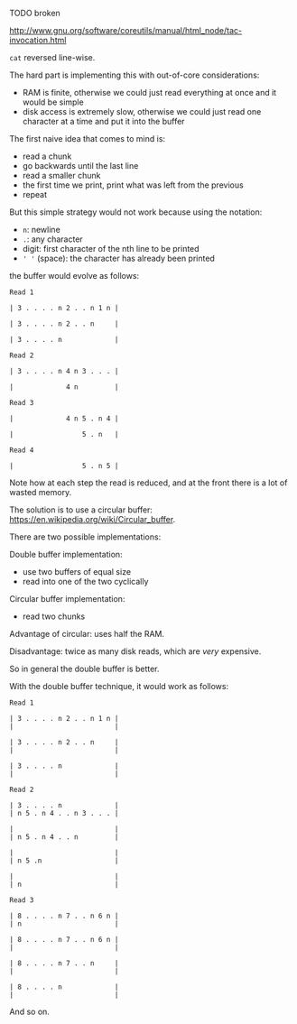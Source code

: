 TODO broken

<http://www.gnu.org/software/coreutils/manual/html_node/tac-invocation.html>

`cat` reversed line-wise.

The hard part is implementing this with out-of-core considerations:

- RAM is finite, otherwise we could just read everything at once and it would be simple
- disk access is extremely slow, otherwise we could just read one character at a time and put it into the buffer

The first naive idea that comes to mind is:

- read a chunk
- go backwards until the last line
- read a smaller chunk
- the first time we print, print what was left from the previous
- repeat

But this simple strategy would not work because using the notation:

- `n`: newline
- `.`: any character
- digit: first character of the nth line to be printed
- `' '` (space): the character has already been printed

the buffer would evolve as follows:

    Read 1

    | 3 . . . . n 2 . . n 1 n |

    | 3 . . . . n 2 . . n     |

    | 3 . . . . n             |

    Read 2

    | 3 . . . . n 4 n 3 . . . |

    |             4 n         |

    Read 3

    |             4 n 5 . n 4 |

    |                 5 . n   |

    Read 4

    |                 5 . n 5 |

Note how at each step the read is reduced, and at the front there is a lot of wasted memory.

The solution is to use a circular buffer: <https://en.wikipedia.org/wiki/Circular_buffer>.

There are two possible implementations:

Double buffer implementation:

- use two buffers of equal size
- read into one of the two cyclically

Circular buffer implementation:

- read two chunks

Advantage of circular: uses half the RAM.

Disadvantage: twice as many disk reads, which are *very* expensive.

So in general the double buffer is better.

With the double buffer technique, it would work as follows:

    Read 1

    | 3 . . . . n 2 . . n 1 n |
    |                         |

    | 3 . . . . n 2 . . n     |
    |                         |

    | 3 . . . . n             |
    |                         |

    Read 2

    | 3 . . . . n             |
    | n 5 . n 4 . . n 3 . . . |

    |                         |
    | n 5 . n 4 . . n         |

    |                         |
    | n 5 .n                  |

    |                         |
    | n                       |

    Read 3

    | 8 . . . . n 7 . . n 6 n |
    | n                       |

    | 8 . . . . n 7 . . n 6 n |
    |                         |

    | 8 . . . . n 7 . . n     |
    |                         |

    | 8 . . . . n             |
    |                         |

And so on.
